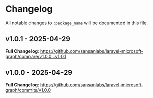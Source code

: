 # Changelog

All notable changes to `:package_name` will be documented in this file.

## v1.0.1 - 2025-04-29

**Full Changelog**: https://github.com/sansanlabs/laravel-microsoft-graph/compare/v1.0.0...v1.0.1

## v1.0.0 - 2025-04-29

**Full Changelog**: https://github.com/sansanlabs/laravel-microsoft-graph/commits/v1.0.0
